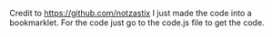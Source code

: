 Credit to https://github.com/notzastix I just made the code into a bookmarklet.  For the code just go to the code.js file to get the code.
